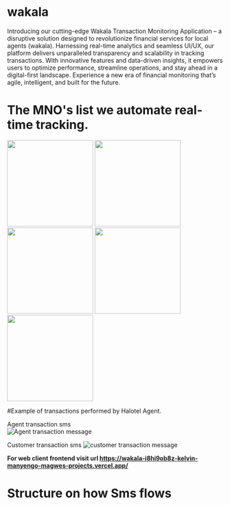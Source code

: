 # wakala
Introducing our cutting-edge Wakala Transaction Monitoring Application – a disruptive solution designed to revolutionize financial services for local agents (wakala). Harnessing real-time analytics and seamless UI/UX, our platform delivers unparalleled transparency and scalability in tracking transactions. With innovative features and data-driven insights, it empowers users to optimize performance, streamline operations, and stay ahead in a digital-first landscape. Experience a new era of financial monitoring that’s agile, intelligent, and built for the future.

 #  The MNO's list we automate real-time tracking.
<p>
   <img src="![airtel-money-logo](https://github.com/user-attachments/assets/2ed578fc-1dd9-4138-b6c6-6072a1b10ddb)" width="200" />
   <img src="![halo-pesa-logo](https://github.com/user-attachments/assets/51bad36f-6859-45c7-bd79-633e288f177c)" width="200" />
   <img src="![t-pesa-logo](https://github.com/user-attachments/assets/cc63914e-6884-4c73-9193-9c2dced009b5)" width="200" />
   <img src="![mixx-by-yas-logo](https://github.com/user-attachments/assets/dd2de9e8-1214-4913-bddf-dea6718da449)" width="200" />
   <img src="![mpesa-logo](https://github.com/user-attachments/assets/c3eec5f8-b8c4-4771-bbcb-72b82f43b0d3)" width="200" />
</p>


#Example of transactions performed by Halotel Agent.

Agent transaction sms                                                  
![Agent transaction message](https://github.com/user-attachments/assets/3d125be0-4e6e-4aca-aa03-98bdc6b8886d)


Customer transaction sms
![customer transaction message](https://github.com/user-attachments/assets/4ce8de89-c9b3-48ce-984e-b8472e952a06)



**For web client frontend visit url https://wakala-i8hi9ob8z-kelvin-manyengo-magwes-projects.vercel.app/**
#   Structure on how Sms flows
